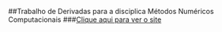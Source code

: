 ##Trabalho de Derivadas para a disciplica Métodos Numéricos Computacionais
###[Clique aqui para ver o site](https://luisuzai.github.io/teste-math/)
